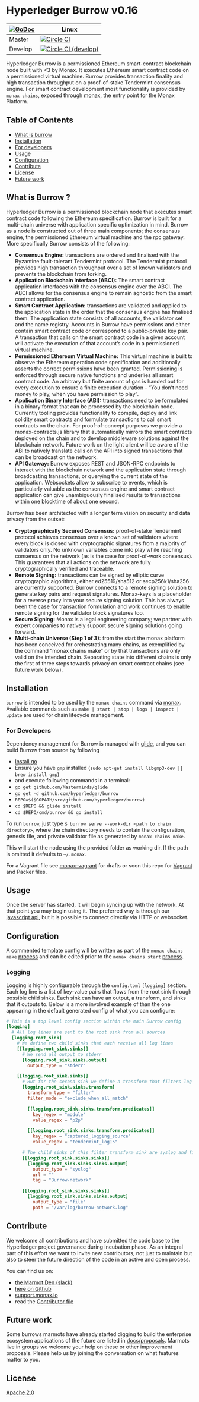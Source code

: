 # Hyperledger Burrow v0.16

|[![GoDoc](https://godoc.org/github.com/burrow?status.png)](https://godoc.org/github.com/hyperledger/burrow) | Linux |
|---|-------|
| Master | [![Circle CI](https://circleci.com/gh/hyperledger/burrow/tree/master.svg?style=svg)](https://circleci.com/gh/hyperledger/burrow/tree/master) |
| Develop | [![Circle CI (develop)](https://circleci.com/gh/hyperledger/burrow/tree/develop.svg?style=svg)](https://circleci.com/gh/hyperledger/burrow/tree/develop) |

Hyperledger Burrow is a permissioned Ethereum smart-contract blockchain node built with <3 by Monax. It executes Ethereum smart contract code on a permissioned virtual machine. Burrow provides transaction finality and high transaction throughput on a proof-of-stake Tendermint consensus engine. For smart contract development most functionality is provided by `monax chains`, exposed through [monax](https://monax.io/docs), the entry point for the Monax Platform.

## Table of Contents

- [What is burrow](#what-is-burrow)
- [Installation](#installation)
- [For developers](#for-developers)
- [Usage](#usage)
- [Configuration](#configuration)
- [Contribute](#contribute)
- [License](#license)
- [Future work](#future-work)

## What is Burrow ?

Hyperledger Burrow is a permissioned blockchain node that executes smart contract code following the Ethereum specification.  Burrow is built for a multi-chain universe with application specific optimization in mind. Burrow as a node is constructed out of three main components; the consensus engine, the permissioned Ethereum virtual machine and the rpc gateway.  More specifically Burrow consists of the following:

- **Consensus Engine:** transactions are ordered and finalised with the Byzantine fault-tolerant Tendermint protocol.  The Tendermint protocol provides high transaction throughput over a set of known validators and prevents the blockchain from forking.
- **Application Blockchain Interface (ABCI):** The smart contract application interfaces with the consensus engine over the ABCI. The ABCI allows for the consensus engine to remain agnostic from the smart contract application.
- **Smart Contract Application:** transactions are validated and applied to the application state in the order that the consensus engine has finalised them.  The application state consists of all accounts, the validator set and the name registry. Accounts in Burrow have permissions and either contain smart contract code or correspond to a public-private key pair. A transaction that calls on the smart contract code in a given account will activate the execution of that account’s code in a permissioned virtual machine.
- **Permissioned Ethereum Virtual Machine:** This virtual machine is built to observe the Ethereum operation code specification and additionally asserts the correct permissions have been granted. Permissioning is enforced through secure native functions and underlies all smart contract code. An arbitrary but finite amount of gas is handed out for every execution to ensure a finite execution duration - “You don’t need money to play, when you have permission to play”.
- **Application Binary Interface (ABI):** transactions need to be formulated in a binary format that can be processed by the blockchain node.  Currently tooling provides functionality to compile, deploy and link solidity smart contracts and formulate transactions to call smart contracts on the chain.  For proof-of-concept purposes we provide a monax-contracts.js library that automatically mirrors the smart contracts deployed on the chain and to develop middleware solutions against the blockchain network.  Future work on the light client will be aware of the ABI to natively translate calls on the API into signed transactions that can be broadcast on the network.
- **API Gateway:** Burrow exposes REST and JSON-RPC endpoints to interact with the blockchain network and the application state through broadcasting transactions, or querying the current state of the application. Websockets allow to subscribe to events, which is particularly valuable as the consensus engine and smart contract application can give unambiguously finalised results to transactions within one blocktime of about one second.

Burrow has been architected with a longer term vision on security and data privacy from the outset:

- **Cryptographically Secured Consensus:** proof-of-stake Tendermint protocol achieves consensus over a known set of validators where every block is closed with cryptographic signatures from a majority of validators only.  No unknown variables come into play while reaching consensus on the network (as is the case for proof-of-work consensus). This guarantees that all actions on the network are fully cryptographically verified and traceable.
- **Remote Signing:** transactions can be signed by elliptic curve cryptographic algorithms, either ed25519/sha512 or secp256k1/sha256 are currently supported. Burrow connects to a remote signing solution to generate key pairs and request signatures. Monax-keys is a placeholder for a reverse proxy into your secure signing solution. This has always been the case for transaction formulation and work continues to enable remote signing for the validator block signatures too.
- **Secure Signing:** Monax is a legal engineering company; we partner with expert companies to natively support secure signing solutions going forward.
- **Multi-chain Universe (Step 1 of 3):** from the start the monax platform has been conceived for orchestrating many chains, as exemplified by the command “monax chains make” or by that transactions are only valid on the intended chain. Separating state into different chains is only the first of three steps towards privacy on smart contract chains (see future work below).

## Installation

`burrow` is intended to be used by the `monax chains` command via [monax](https://monax.io/docs/). Available commands such as `make | start | stop | logs | inspect | update` are used for chain lifecycle management.

### For Developers
Dependency management for Burrow is managed with [glide](github.com/Masterminds/glide), and you can build Burrow from source by following

- [Install go](https://golang.org/doc/install)
- Ensure you have `gmp` installed (`sudo apt-get install libgmp3-dev || brew install gmp`)
- and execute following commands in a terminal:
- `go get github.com/Masterminds/glide`
- `go get -d github.com/hyperledger/burrow`
- `REPO=$($GOPATH/src/github.com/hyperledger/burrow)`
- `cd $REPO && glide install`
- `cd $REPO/cmd/burrow && go install`


To run `burrow`, just type `$ burrow serve --work-dir <path to chain directory>`, where the chain directory needs to contain the configuration, genesis file, and private validator file as generated by `monax chains make`.

This will start the node using the provided folder as working dir. If the path is omitted it defaults to `~/.monax`.

For a Vagrant file see [monax-vagrant](https://github.com/monax/monax-vagrant) for drafts or soon this repo for [Vagrant](https://github.com/hyperledger/burrow/issues/514) and Packer files.

## Usage

Once the server has started, it will begin syncing up with the network. At that point you may begin using it. The preferred way is through our [javascript api](https://github.com/monax/legacy-contracts.js), but it is possible to connect directly via HTTP or websocket.

## Configuration

A commented template config will be written as part of the `monax chains make` [process](https://monax.io/docs/getting-started) and can be edited prior to the `monax chains start` [process](https://monax.io/docs/getting-started).

### Logging
Logging is highly configurable through the `config.toml` `[logging]` section. Each log line is a list of key-value pairs that flows from the root sink through possible child sinks. Each sink can have an output, a transform, and sinks that it outputs to. Below is a more involved example of than the one appearing in the default generated config of what you can configure: 

```toml
# This is a top level config section within the main Burrow config
[logging]
  # All log lines are sent to the root sink from all sources
  [logging.root_sink]
    # We define two child sinks that each receive all log lines
    [[logging.root_sink.sinks]]
      # We send all output to stderr
      [logging.root_sink.sinks.output]
        output_type = "stderr"

    [[logging.root_sink.sinks]]
      # But for the second sink we define a transform that filters log lines from Tendermint's p2p module
      [logging.root_sink.sinks.transform]
        transform_type = "filter"
        filter_mode = "exclude_when_all_match"

        [[logging.root_sink.sinks.transform.predicates]]
          key_regex = "module"
          value_regex = "p2p"

        [[logging.root_sink.sinks.transform.predicates]]
          key_regex = "captured_logging_source"
          value_regex = "tendermint_log15"

      # The child sinks of this filter transform sink are syslog and file and will omit log lines originating from p2p
      [[logging.root_sink.sinks.sinks]]
        [logging.root_sink.sinks.sinks.output]
          output_type = "syslog"
          url = ""
          tag = "Burrow-network"

      [[logging.root_sink.sinks.sinks]]
        [logging.root_sink.sinks.sinks.output]
          output_type = "file"
          path = "/var/log/burrow-network.log"
```
## Contribute

We welcome all contributions and have submitted the code base to the Hyperledger project governance during incubation phase.  As an integral part of this effort we want to invite new contributors, not just to maintain but also to steer the future direction of the code in an active and open process.

You can find us on:
- [the Marmot Den (slack)](http://slack.monax.io)
- [here on Github](http://github.com/hyperledger/burrow/issues)
- [support.monax.io](http://support.monax.io)
- read the [Contributor file](.github/CONTRIBUTING.md)

## Future work

Some burrows marmots have already started digging to build the enterprise ecosystem applications of the future are listed in [docs/proposals](./docs/PROPOSALS.md).  Marmots live in groups we welcome your help on these or other improvement proposals. Please help us by joining the conversation on what features matter to you.

## License

[Apache 2.0](LICENSE.md)
